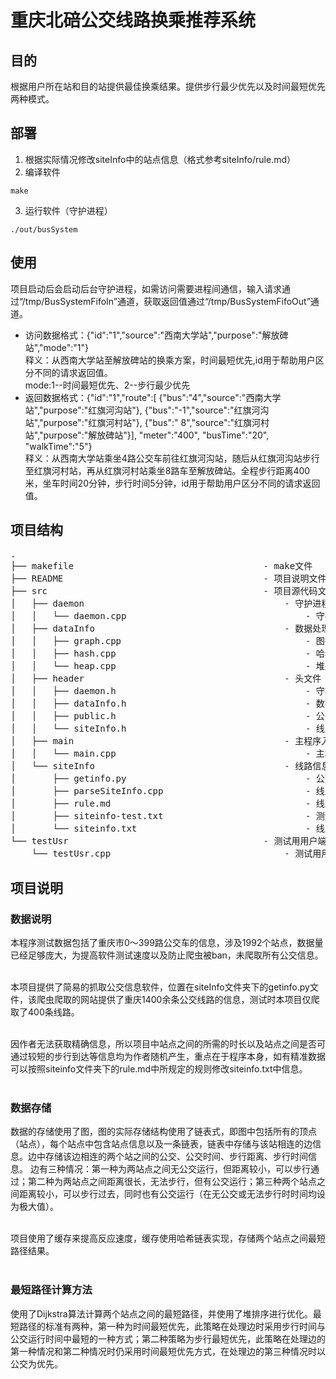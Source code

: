 # 重庆北碚公交线路换乘推荐系统

## 目的

根据用户所在站和目的站提供最佳换乘结果。提供步行最少优先以及时间最短优先两种模式。

## 部署

1. 根据实际情况修改siteInfo中的站点信息（格式参考siteInfo/rule.md）
2. 编译软件
```shell
make
```
3. 运行软件（守护进程）
```shell
./out/busSystem
```

## 使用

项目启动后会启动后台守护进程，如需访问需要进程间通信，输入请求通过“/tmp/BusSystemFifoIn”通道，获取返回值通过“/tmp/BusSystemFifoOut”通道。

- 访问数据格式：{"id":"1","source":"西南大学站","purpose":"解放碑站","mode":"1"}</br>
释义：从西南大学站至解放碑站的换乘方案，时间最短优先,id用于帮助用户区分不同的请求返回值。</br>
mode:1--时间最短优先、2--步行最少优先
- 返回数据格式：{"id":"1","route":[
    {"bus":"4","source":"西南大学站","purpose":"红旗河沟站"},
    {"bus":"-1","source":"红旗河沟站","purpose":"红旗河村站"},
    {"bus":" 8","source":"红旗河村站","purpose":"解放碑站"}],
    "meter":"400",
    "busTime":"20",
    "walkTime":"5"}</br>
释义：从西南大学站乘坐4路公交车前往红旗河沟站，随后从红旗河沟站步行至红旗河村站，再从红旗河村站乘坐8路车至解放碑站。全程步行距离400米，坐车时间20分钟，步行时间5分钟，id用于帮助用户区分不同的请求返回值。

## 项目结构

<pre>
.
├── makefile                                    - make文件
├── README                                      - 项目说明文件 
├── src                                         - 项目源代码文件夹
│   ├── daemon                                      - 守护进程
│   │   └── daemon.cpp                                  - 守护进程主程序
│   ├── dataInfo                                    - 数据处理
│   │   ├── graph.cpp                                   - 图操作相关工作集
│   │   ├── hash.cpp                                    - 哈希链表相关工作集
│   │   └── heap.cpp                                    - 堆处理相关工作集
│   ├── header                                      - 头文件
│   │   ├── daemon.h                                    - 守护进程头文件
│   │   ├── dataInfo.h                                  - 数据处理头文件
│   │   ├── public.h                                    - 公共头文件
│   │   └── siteInfo.h                                  - 线路信息头文件
│   ├── main                                        - 主程序入口
│   │   └── main.cpp                                    - 主程序
│   └── siteInfo                                    - 线路信息处理
│       ├── getinfo.py                                  - 公交信息爬虫示例
│       ├── parseSiteInfo.cpp                           - 线路信息处理相关工作集
│       ├── rule.md                                     - 线路信息文本文件规范
│       ├── siteinfo-test.txt                           - 测试用模仿线路信息文本文件
│       └── siteinfo.txt                                - 线路信息文本文件示例
└── testUsr                                     - 测试用用户端程序
    └── testUsr.cpp                                 - 测试用用户端主程序       
</pre>

## 项目说明

### 数据说明

本程序测试数据包括了重庆市0～399路公交车的信息，涉及1992个站点，数据量已经足够庞大，为提高软件测试速度以及防止爬虫被ban，未爬取所有公交信息。<br><br>

本项目提供了简易的抓取公交信息软件，位置在siteInfo文件夹下的getinfo.py文件，该爬虫爬取的网站提供了重庆1400余条公交线路的信息，测试时本项目仅爬取了400条线路。<br><br>

因作者无法获取精确信息，所以项目中站点之间的所需的时长以及站点之间是否可通过较短的步行到达等信息均为作者随机产生，重点在于程序本身，如有精准数据可以按照siteinfo文件夹下的rule.md中所规定的规则修改siteinfo.txt中信息。<br><br>

### 数据存储

数据的存储使用了图，图的实际存储结构使用了链表式，即图中包括所有的顶点（站点），每个站点中包含站点信息以及一条链表，链表中存储与该站相连的边信息。边中存储该边相连的两个站之间的公交、公交时间、步行距离、步行时间信息。
边有三种情况：第一种为两站点之间无公交运行，但距离较小，可以步行通过；第二种为两站点之间距离很长，无法步行，但有公交运行；第三种两个站点之间距离较小，可以步行过去，同时也有公交运行（在无公交或无法步行时时间均设为极大值）。<br><br>

项目使用了缓存来提高反应速度，缓存使用哈希链表实现，存储两个站点之间最短路径结果。<br><br>

### 最短路径计算方法

使用了Dijkstra算法计算两个站点之间的最短路径，并使用了堆排序进行优化。最短路径的标准有两种，第一种为时间最短优先，此策略在处理边时采用步行时间与公交运行时间中最短的一种方式；第二种策略为步行最短优先，此策略在处理边的第一种情况和第二种情况时仍采用时间最短优先方式，在处理边的第三种情况时以公交为优先。